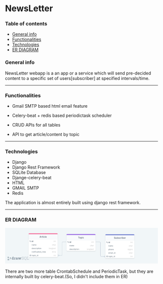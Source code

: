 # NewsLetter
### Table of contents
* [General info](#general-info)
* [Functionalities](#functionalities)
* [Technologies](#technologies)
* [ER DIAGRAM](#er-diagram)

### General info
NewsLetter webapp is a an app or a service which will send pre-decided content to a specific set of users[subscriber] at specified intervals/time. 
___

### Functionalities
* Gmail SMTP based html email feature


* Celery-beat + redis based periodictask scheduler


* CRUD APIs for all tables


* API to get article/content by topic

___

### Technologies
* Django
* Django Rest Framework
* SQLite Database
* Djange-celery-beat
* HTML
* GMAIL SMTP
* Redis

The application is almost entirely built using django rest framework.
___

### ER DIAGRAM
![Alt text](ER.png)

There are two more table CrontabSchedule and PeriodicTask, but they are internally built by celery-beat.(So, I didn't include them in ER)


